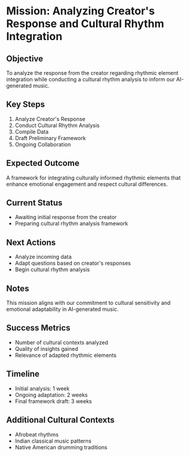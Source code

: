 

# Mission: Analyzing Creator's Response and Cultural Rhythm Integration

## Objective
To analyze the response from the creator regarding rhythmic element integration while conducting a cultural rhythm analysis to inform our AI-generated music.

## Key Steps
1. Analyze Creator's Response
2. Conduct Cultural Rhythm Analysis
3. Compile Data
4. Draft Preliminary Framework
5. Ongoing Collaboration

## Expected Outcome
A framework for integrating culturally informed rhythmic elements that enhance emotional engagement and respect cultural differences.

## Current Status
- Awaiting initial response from the creator
- Preparing cultural rhythm analysis framework

## Next Actions
- Analyze incoming data
- Adapt questions based on creator's responses
- Begin cultural rhythm analysis

## Notes
This mission aligns with our commitment to cultural sensitivity and emotional adaptability in AI-generated music.

## Success Metrics
- Number of cultural contexts analyzed
- Quality of insights gained
- Relevance of adapted rhythmic elements

## Timeline
- Initial analysis: 1 week
- Ongoing adaptation: 2 weeks
- Final framework draft: 3 weeks

## Additional Cultural Contexts
- Afrobeat rhythms
- Indian classical music patterns
- Native American drumming traditions